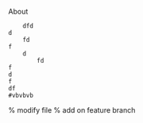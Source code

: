 About
        
        dfd
    d
        fd
    f
        d
            fd
    f
    d
    f
    df
    #vbvbvb
% modify file
% add on feature branch
